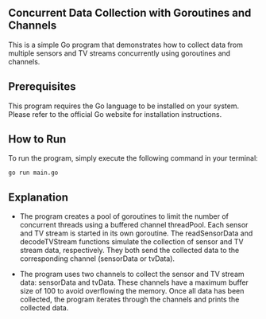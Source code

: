 ## Concurrent Data Collection with Goroutines and Channels
This is a simple Go program that demonstrates how to collect data from multiple sensors and TV streams concurrently using goroutines and channels.

## Prerequisites
This program requires the Go language to be installed on your system. Please refer to the official Go website for installation instructions.

## How to Run
To run the program, simply execute the following command in your terminal:

`go run main.go`

## Explanation
- The program creates a pool of goroutines to limit the number of concurrent threads using a buffered channel threadPool. Each sensor and TV stream is started in its own goroutine. The readSensorData and decodeTVStream functions simulate the collection of sensor and TV stream data, respectively. They both send the collected data to the corresponding channel (sensorData or tvData).

- The program uses two channels to collect the sensor and TV stream data: sensorData and tvData. These channels have a maximum buffer size of 100 to avoid overflowing the memory. Once all data has been collected, the program iterates through the channels and prints the collected data.
